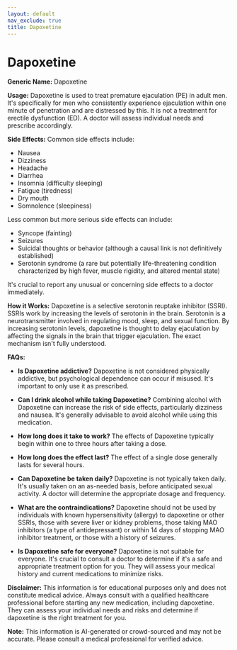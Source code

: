 ```yaml
---
layout: default
nav_exclude: true
title: Dapoxetine
---
```


# Dapoxetine

**Generic Name:** Dapoxetine

**Usage:** Dapoxetine is used to treat premature ejaculation (PE) in adult men.  It's specifically for men who consistently experience ejaculation within one minute of penetration and are distressed by this.  It is not a treatment for erectile dysfunction (ED).  A doctor will assess individual needs and prescribe accordingly.

**Side Effects:**  Common side effects include:

* Nausea
* Dizziness
* Headache
* Diarrhea
* Insomnia (difficulty sleeping)
* Fatigue (tiredness)
* Dry mouth
* Somnolence (sleepiness)


Less common but more serious side effects can include:

* Syncope (fainting)
* Seizures
* Suicidal thoughts or behavior (although a causal link is not definitively established)
* Serotonin syndrome (a rare but potentially life-threatening condition characterized by high fever, muscle rigidity, and altered mental state)


It's crucial to report any unusual or concerning side effects to a doctor immediately.

**How it Works:** Dapoxetine is a selective serotonin reuptake inhibitor (SSRI).  SSRIs work by increasing the levels of serotonin in the brain. Serotonin is a neurotransmitter involved in regulating mood, sleep, and sexual function. By increasing serotonin levels, dapoxetine is thought to delay ejaculation by affecting the signals in the brain that trigger ejaculation.  The exact mechanism isn't fully understood.


**FAQs:**

* **Is Dapoxetine addictive?**  Dapoxetine is not considered physically addictive, but psychological dependence can occur if misused.  It's important to only use it as prescribed.

* **Can I drink alcohol while taking Dapoxetine?**  Combining alcohol with Dapoxetine can increase the risk of side effects, particularly dizziness and nausea.  It's generally advisable to avoid alcohol while using this medication.

* **How long does it take to work?** The effects of Dapoxetine typically begin within one to three hours after taking a dose.

* **How long does the effect last?** The effect of a single dose generally lasts for several hours.

* **Can Dapoxetine be taken daily?**  Dapoxetine is not typically taken daily.  It's usually taken on an as-needed basis, before anticipated sexual activity.  A doctor will determine the appropriate dosage and frequency.

* **What are the contraindications?** Dapoxetine should not be used by individuals with known hypersensitivity (allergy) to dapoxetine or other SSRIs, those with severe liver or kidney problems, those taking MAO inhibitors (a type of antidepressant) or within 14 days of stopping MAO inhibitor treatment, or those with a history of seizures.

* **Is Dapoxetine safe for everyone?** Dapoxetine is not suitable for everyone.  It's crucial to consult a doctor to determine if it's a safe and appropriate treatment option for you.  They will assess your medical history and current medications to minimize risks.

**Disclaimer:** This information is for educational purposes only and does not constitute medical advice.  Always consult with a qualified healthcare professional before starting any new medication, including dapoxetine.  They can assess your individual needs and risks and determine if dapoxetine is the right treatment for you.


**Note:** This information is AI-generated or crowd-sourced and may not be accurate. Please consult a medical professional for verified advice.
